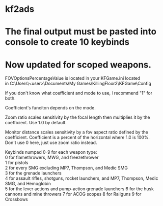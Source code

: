 # kf2ads
# The final output must be pasted into console to create 10 keybinds
# Now updated for scoped weapons.

FOVOptionsPercentageValue is located in your KFGame.ini located in C:\\Users\\\<user\>\\Documents\\My Games\\KillingFloor2\\KFGame\\Config

If you don't know what coefficient and mode to use, I recommend "1" for both.

Coefficient's funciton depends on the mode.

Zoom ratio scales sensitivity by the focal length then multiplies it by the coefficient. Use 1.0 by default.

Monitor distance scales sensitivity by a fov aspect ratio defined by the coefficient. Coefficient is a percent of the horizontal where 1.0 is 100%. Don't use 0 here, just use zoom ratio instead.

Keybinds numpad 0-9 for each weapon type:  
0 for flamethrowers, MWG, and freezethrower  
1 for pistols  
2 for every SMG excluding MP7, Thompson, and Medic SMG  
3 for the grenade launchers  
4 for assault rifles, shotguns, rocket launchers, and MP7, Thompson, Medic SMG, and Hemoglobin  
5 for the lever actions and pump-action grenade launchers
6 for the husk cannons and mine throwers
7 for ACOG scopes
8 for Railguns
9 for Crossbows
